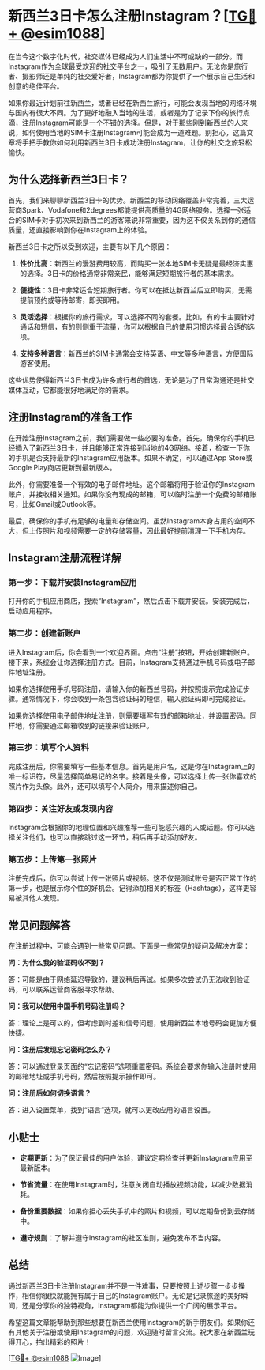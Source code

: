 # 新西兰3日卡怎么注册Instagram？[[TG💪+ @esim1088](https://t.me/s/esim1088)]

在当今这个数字化时代，社交媒体已经成为人们生活中不可或缺的一部分。而Instagram作为全球最受欢迎的社交平台之一，吸引了无数用户。无论你是旅行者、摄影师还是单纯的社交爱好者，Instagram都为你提供了一个展示自己生活和创意的绝佳平台。

如果你最近计划前往新西兰，或者已经在新西兰旅行，可能会发现当地的网络环境与国内有很大不同。为了更好地融入当地的生活，或者是为了记录下你的旅行点滴，注册Instagram可能是一个不错的选择。但是，对于那些刚到新西兰的人来说，如何使用当地的SIM卡注册Instagram可能会成为一道难题。别担心，这篇文章将手把手教你如何利用新西兰3日卡成功注册Instagram，让你的社交之旅轻松愉快。

## 为什么选择新西兰3日卡？

首先，我们来聊聊新西兰3日卡的优势。新西兰的移动网络覆盖非常完善，三大运营商Spark、Vodafone和2degrees都能提供高质量的4G网络服务。选择一张适合的SIM卡对于初次来到新西兰的游客来说非常重要，因为这不仅关系到你的通信质量，还直接影响到你在Instagram上的体验。

新西兰3日卡之所以受到欢迎，主要有以下几个原因：

1. **性价比高**：新西兰的漫游费用较高，而购买一张本地SIM卡无疑是最经济实惠的选择。3日卡的价格通常非常亲民，能够满足短期旅行者的基本需求。
   
2. **便捷性**：3日卡非常适合短期旅行者。你可以在抵达新西兰后立即购买，无需提前预约或等待邮寄，即买即用。

3. **灵活选择**：根据你的旅行需求，可以选择不同的套餐。比如，有的卡主要针对通话和短信，有的则侧重于流量，你可以根据自己的使用习惯选择最合适的选项。

4. **支持多种语言**：新西兰的SIM卡通常会支持英语、中文等多种语言，方便国际游客使用。

这些优势使得新西兰3日卡成为许多旅行者的首选，无论是为了日常沟通还是社交媒体互动，它都能很好地满足你的需求。

## 注册Instagram的准备工作

在开始注册Instagram之前，我们需要做一些必要的准备。首先，确保你的手机已经插入了新西兰3日卡，并且能够正常连接到当地的4G网络。接着，检查一下你的手机是否支持最新的Instagram应用版本。如果不确定，可以通过App Store或Google Play商店更新到最新版本。

此外，你需要准备一个有效的电子邮件地址。这个邮箱将用于验证你的Instagram账户，并接收相关通知。如果你没有现成的邮箱，可以临时注册一个免费的邮箱账号，比如Gmail或Outlook等。

最后，确保你的手机有足够的电量和存储空间。虽然Instagram本身占用的空间不大，但上传照片和视频需要一定的存储容量，因此最好提前清理一下手机内存。

## Instagram注册流程详解

### 第一步：下载并安装Instagram应用

打开你的手机应用商店，搜索“Instagram”，然后点击下载并安装。安装完成后，启动应用程序。

### 第二步：创建新账户

进入Instagram后，你会看到一个欢迎界面。点击“注册”按钮，开始创建新账户。接下来，系统会让你选择注册方式。目前，Instagram支持通过手机号码或电子邮件地址注册。

如果你选择使用手机号码注册，请输入你的新西兰号码，并按照提示完成验证步骤。通常情况下，你会收到一条包含验证码的短信，输入验证码即可完成验证。

如果你选择使用电子邮件地址注册，则需要填写有效的邮箱地址，并设置密码。同样地，你需要通过邮箱收到的链接来验证账户。

### 第三步：填写个人资料

完成注册后，你需要填写一些基本信息。首先是用户名，这是你在Instagram上的唯一标识符，尽量选择简单易记的名字。接着是头像，可以选择上传一张你喜欢的照片作为头像。此外，还可以填写个人简介，用来描述你自己。

### 第四步：关注好友或发现内容

Instagram会根据你的地理位置和兴趣推荐一些可能感兴趣的人或话题。你可以选择关注他们，也可以直接跳过这一环节，稍后再手动添加好友。

### 第五步：上传第一张照片

注册完成后，你可以尝试上传一张照片或视频。这不仅是测试账号是否正常工作的第一步，也是展示你个性的好机会。记得添加相关的标签（Hashtags），这样更容易被其他人发现。

## 常见问题解答

在注册过程中，可能会遇到一些常见问题。下面是一些常见的疑问及解决方案：

**问：为什么我的验证码收不到？**

答：可能是由于网络延迟导致的，建议稍后再试。如果多次尝试仍无法收到验证码，可以联系运营商客服寻求帮助。

**问：我可以使用中国手机号码注册吗？**

答：理论上是可以的，但考虑到时差和信号问题，使用新西兰本地号码会更加方便快捷。

**问：注册后发现忘记密码怎么办？**

答：可以通过登录页面的“忘记密码”选项重置密码。系统会要求你输入注册时使用的邮箱地址或手机号码，然后按照提示操作即可。

**问：注册后如何切换语言？**

答：进入设置菜单，找到“语言”选项，就可以更改应用的语言设置。

## 小贴士

- **定期更新**：为了保证最佳的用户体验，建议定期检查并更新Instagram应用至最新版本。
  
- **节省流量**：在使用Instagram时，注意关闭自动播放视频功能，以减少数据消耗。

- **备份重要数据**：如果你担心丢失手机中的照片和视频，可以定期备份到云存储中。

- **遵守规则**：了解并遵守Instagram的社区准则，避免发布不当内容。

## 总结

通过新西兰3日卡注册Instagram并不是一件难事，只要按照上述步骤一步步操作，相信你很快就能拥有属于自己的Instagram账户。无论是记录旅途的美好瞬间，还是分享你的独特视角，Instagram都能为你提供一个广阔的展示平台。

希望这篇文章能帮助到那些想要在新西兰使用Instagram的新手朋友们。如果你还有其他关于注册或使用Instagram的问题，欢迎随时留言交流。祝大家在新西兰玩得开心，拍出精彩的照片！

[[TG💪+ @esim1088](https://t.me/s/esim1088) ![Image](https://i.postimg.cc/4NQfJmqS/Snipaste-2025-05-13-00-14-12.png)]